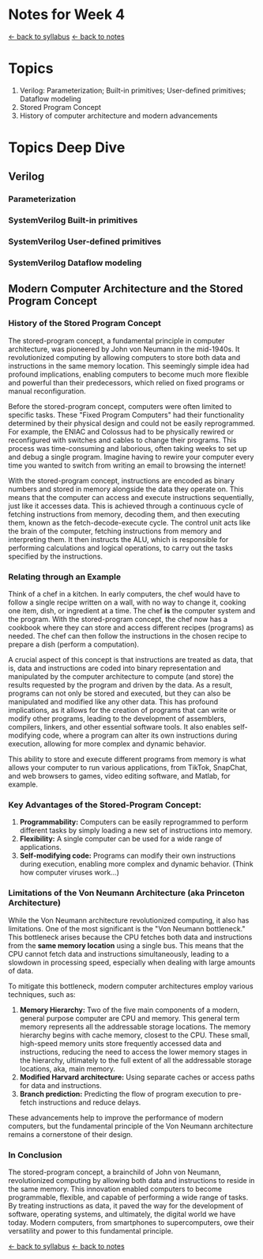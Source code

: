 # Notes for Week 4
[ &larr; back to syllabus](/courses/ece251/2025/ece251-syllabus-spring-2025.md) [ &larr; back to notes](/courses/ece251/2025/ece251-notes.md)

# Topics

1. Verilog: Parameterization; Built-in primitives; User-defined primitives; Dataflow modeling
2. Stored Program Concept
3. History of computer architecture and modern advancements

# Topics Deep Dive
## Verilog
### Parameterization
### SystemVerilog Built-in primitives
### SystemVerilog User-defined primitives
### SystemVerilog Dataflow modeling

## Modern Computer Architecture and the Stored Program Concept
### History of the Stored Program Concept
The stored-program concept, a fundamental principle in computer architecture, was pioneered by John von Neumann in the mid-1940s. It revolutionized computing by allowing computers to store both data and instructions in the same memory location. This seemingly simple idea had profound implications, enabling computers to become much more flexible and powerful than their predecessors, which relied on fixed programs or manual reconfiguration.   

Before the stored-program concept, computers were often limited to specific tasks. These "Fixed Program Computers" had their functionality determined by their physical design and could not be easily reprogrammed.  For example, the ENIAC and Colossus had to be physically rewired or reconfigured with switches and cables to change their programs. This process was time-consuming and laborious, often taking weeks to set up and debug a single program. Imagine having to rewire your computer every time you wanted to switch from writing an email to browsing the internet!   

With the stored-program concept, instructions are encoded as binary numbers and stored in memory alongside the data they operate on. This means that the computer can access and execute instructions sequentially, just like it accesses data. This is achieved through a continuous cycle of fetching instructions from memory, decoding them, and then executing them, known as the fetch-decode-execute cycle. The control unit acts like the brain of the computer, fetching instructions from memory and interpreting them. It then instructs the ALU, which is responsible for performing calculations and logical operations, to carry out the tasks specified by the instructions.

### Relating through an Example
Think of a chef in a kitchen. In early computers, the chef would have to follow a single recipe written on a wall, with no way to change it, cooking one item, dish, or ingredient at a time. The chef **is** the computer system and the program. With the stored-program concept, the chef now has a cookbook where they can store and access different recipes (programs) as needed. The chef can then follow the instructions in the chosen recipe to prepare a dish (perform a computation).

A crucial aspect of this concept is that instructions are treated as data, that is, data and instructions are coded into binary representation and manipulated by the computer architecture to compute (and store) the results requested by the program and driven by the data. As a result, programs can not only be stored and executed, but they can also be manipulated and modified like any other data. This has profound implications, as it allows for the creation of programs that can write or modify other programs, leading to the development of assemblers, compilers, linkers, and other essential software tools. It also enables self-modifying code, where a program can alter its own instructions during execution, allowing for more complex and dynamic behavior.   

This ability to store and execute different programs from memory is what allows your computer to run various applications, from TikTok, SnapChat, and web browsers to games, video editing software, and Matlab, for example.   

### Key Advantages of the Stored-Program Concept:

1. **Programmability:** Computers can be easily reprogrammed to perform different tasks by simply loading a new set of instructions into memory.
2. **Flexibility:** A single computer can be used for a wide range of applications.
3. **Self-modifying code:** Programs can modify their own instructions during execution, enabling more complex and dynamic behavior. (Think how computer viruses work...)

### Limitations of the Von Neumann Architecture (aka Princeton Architecture)
While the Von Neumann architecture revolutionized computing, it also has limitations. One of the most significant is the "Von Neumann bottleneck." This bottleneck arises because the CPU fetches both data and instructions from the **same memory location** using a single bus. This means that the CPU cannot fetch data and instructions simultaneously, leading to a slowdown in processing speed, especially when dealing with large amounts of data.   

To mitigate this bottleneck, modern computer architectures employ various techniques, such as:

1. **Memory Hierarchy:** Two of the five main components of a modern, general purpose computer are CPU and memory. This general term memory represents all the addressable storage locations. The memory hierarchy begins with cache memory, closest to the CPU. These small, high-speed memory units store frequently accessed data and instructions, reducing the need to access the lower memory stages in the hierarchy, ultimately to the full extent of all the addressable storage locations, aka, main memory.
2. **Modified Harvard architecture:** Using separate caches or access paths for data and instructions.   
3. **Branch prediction:** Predicting the flow of program execution to pre-fetch instructions and reduce delays.   

These advancements help to improve the performance of modern computers, but the fundamental principle of the Von Neumann architecture remains a cornerstone of their design.

### In Conclusion
The stored-program concept, a brainchild of John von Neumann, revolutionized computing by allowing both data and instructions to reside in the same memory. This innovation enabled computers to become programmable, flexible, and capable of performing a wide range of tasks. By treating instructions as data, it paved the way for the development of software, operating systems, and ultimately, the digital world we have today. Modern computers, from smartphones to supercomputers, owe their versatility and power to this fundamental principle.


[ &larr; back to syllabus](/courses/ece251/2025/ece251-syllabus-spring-2025.md) [ &larr; back to notes](/courses/ece251/2025/ece251-notes.md)
